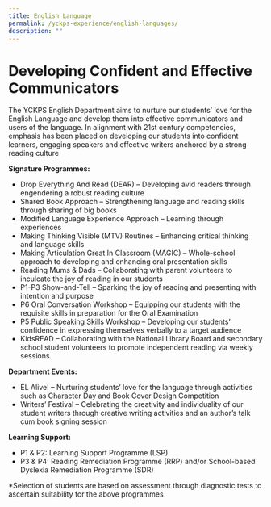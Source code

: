 ```yaml
---
title: English Language
permalink: /yckps-experience/english-languages/
description: ""
---
```

# Developing Confident and Effective Communicators 

The YCKPS English Department aims to nurture our students’ love for the English Language and develop them into effective communicators and users of the language. In alignment with 21st century competencies, emphasis has been placed on developing our students into confident learners, engaging speakers and effective writers anchored by a strong reading culture

**Signature Programmes:**

*   Drop Everything And Read (DEAR) – Developing avid readers through engendering a robust reading culture
* Shared Book Approach – Strengthening language and reading skills through sharing of big books
* Modified Language Experience Approach – Learning through experiences
* Making Thinking Visible (MTV) Routines – Enhancing critical thinking and language skills
* Making Articulation Great In Classroom (MAGIC) – Whole-school approach to developing and enhancing oral presentation skills
* Reading Mums & Dads – Collaborating with parent volunteers to inculcate the joy of reading in our students 
* P1-P3 Show-and-Tell – Sparking the joy of reading and presenting with intention and purpose
* P6 Oral Conversation Workshop – Equipping our students with the requisite skills in preparation for the Oral Examination  
* P5 Public Speaking Skills Workshop – Developing our students’ confidence in expressing themselves verbally to a target audience 
* KidsREAD – Collaborating with the National Library Board and secondary school student volunteers to promote independent reading via weekly sessions. 

**Department Events:**

*  EL Alive! – Nurturing students’ love for the language through activities such as Character Day and Book Cover Design Competition 
*  Writers’ Festival – Celebrating the creativity and individuality of our student writers through creative writing activities and an author’s talk cum book signing session

**Learning Support:**

*   P1 & P2: Learning Support Programme (LSP)
*   P3 & P4: Reading Remediation Programme (RRP) and/or School-based Dyslexia Remediation Programme (SDR)

\*Selection of students are based on assessment through diagnostic tests to ascertain suitability for the above programmes